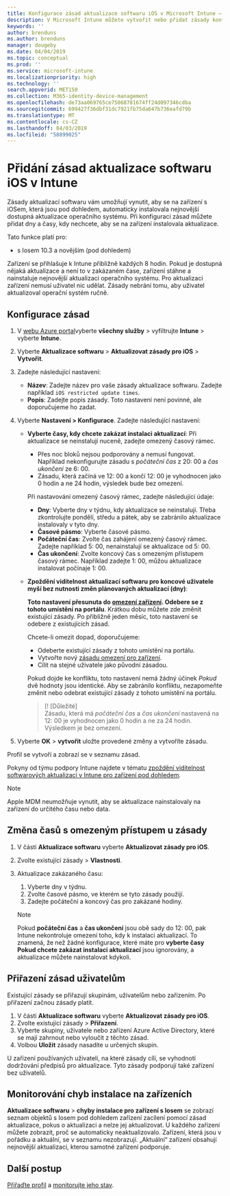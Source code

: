 ```yaml
---
title: Konfigurace zásad aktualizace softwaru iOS v Microsoft Intune – Azure | Microsoft Docs
description: V Microsoft Intune můžete vytvořit nebo přidat zásady konfigurace, které omezují, kdy se na zařízení s iOSem, která spravuje Intune nebo která jsou pod dohledem, mají automaticky instalovat aktualizace softwaru. Můžete zvolit datum a čas, kdy se aktualizace nemají instalovat. Můžete tyto zásady také přiřadit skupinám, uživatelům nebo zařízením a vyhledat případné chyby instalace.
keywords: ''
author: brenduns
ms.author: brenduns
manager: dougeby
ms.date: 04/04/2019
ms.topic: conceptual
ms.prod: ''
ms.service: microsoft-intune
ms.localizationpriority: high
ms.technology: ''
search.appverid: MET150
ms.collection: M365-identity-device-management
ms.openlocfilehash: de73aa069765ce75068781674ff24d097346cdba
ms.sourcegitcommit: 699427f36dbf31dc7921fb75da647b736eafd79b
ms.translationtype: MT
ms.contentlocale: cs-CZ
ms.lasthandoff: 04/03/2019
ms.locfileid: "58899025"
---
```

# <a name="add-ios-software-update-policies-in-intune"></a>Přidání zásad aktualizace softwaru iOS v Intune

Zásady aktualizací softwaru vám umožňují vynutit, aby se na zařízení s iOSem, která jsou pod dohledem, automaticky instalovala nejnovější dostupná aktualizace operačního systému. Při konfiguraci zásad můžete přidat dny a časy, kdy nechcete, aby se na zařízení instalovala aktualizace. 

Tato funkce platí pro:

- s Iosem 10.3 a novějším (pod dohledem)

Zařízení se přihlašuje k Intune přibližně každých 8 hodin. Pokud je dostupná nějaká aktualizace a není to v zakázaném čase, zařízení stáhne a nainstaluje nejnovější aktualizaci operačního systému. Pro aktualizaci zařízení nemusí uživatel nic udělat. Zásady nebrání tomu, aby uživatel aktualizoval operační systém ručně.

## <a name="configure-the-policy"></a>Konfigurace zásad

1. V [webu Azure portal](https://portal.azure.com)vyberte **všechny služby** > vyfiltrujte **Intune** > vyberte **Intune**.
2. Vyberte **Aktualizace softwaru** > **Aktualizovat zásady pro iOS** > **Vytvořit**.
3. Zadejte následující nastavení:

    - **Název**: Zadejte název pro vaše zásady aktualizace softwaru. Zadejte například `iOS restricted update times`.
    - **Popis**: Zadejte popis zásady. Toto nastavení není povinné, ale doporučujeme ho zadat.

4. Vyberte **Nastavení > Konfigurace**. Zadejte následující nastavení:

    - **Vyberte časy, kdy chcete zakázat instalaci aktualizací**: Při aktualizace se neinstalují nuceně, zadejte omezený časový rámec. 
      - Přes noc bloků nejsou podporovány a nemusí fungovat. Například nekonfigurujte zásadu s *počáteční čas* z 20: 00 a *čas ukončení* ze 6: 00.
      - Zásadu, která začíná ve 12: 00 a končí 12: 00 je vyhodnocen jako 0 hodin a ne 24 hodin, výsledek bude bez omezení.

      Při nastavování omezený časový rámec, zadejte následující údaje:

      - **Dny**: Vyberte dny v týdnu, kdy aktualizace se neinstalují. Třeba zkontrolujte pondělí, středu a pátek, aby se zabránilo aktualizace instalovaly v tyto dny.
      - **Časové pásmo**: Vyberte časové pásmo.
      - **Počáteční čas**: Zvolte čas zahájení omezený časový rámec. Zadejte například 5: 00, nenainstalují se aktualizace od 5: 00.
      - **Čas ukončení**: Zvolte koncový čas s omezeným přístupem časový rámec. Například zadejte 1: 00, můžou aktualizace instalovat počínaje 1: 00.

    - **Zpoždění viditelnost aktualizací softwaru pro koncové uživatele myší bez nutnosti změn plánovaných aktualizací (dny)**: 

      **Toto nastavení přesunuta do [omezení zařízení](device-restrictions-ios.md#general). Odebere se z tohoto umístění na portálu**. Krátkou dobu můžete zde změnit existující zásady. Po přibližně jeden měsíc, toto nastavení se odebere z existujících zásad.

      Chcete-li omezit dopad, doporučujeme:
        - Odeberte existující zásady z tohoto umístění na portálu.
        - Vytvořte nový [zásadu omezení pro zařízení](device-restrictions-ios.md#general).
        - Cílit na stejné uživatele jako původní zásadou.

      Pokud dojde ke konfliktu, toto nastavení nemá žádný účinek *Pokud* dvě hodnoty jsou identické. Aby se zabránilo konfliktu, nezapomeňte změnit nebo odebrat existující zásady z tohoto umístění na portálu.
      > [! [Důležité]  
      > Zásadu, která má *počáteční čas* a *čas ukončení* nastavená na 12: 00 je vyhodnocen jako 0 hodin a ne za 24 hodin. Výsledkem je bez omezení.  

5. Vyberte **OK** > **vytvořit** uložte provedené změny a vytvoříte zásadu.

Profil se vytvoří a zobrazí se v seznamu zásad.

Pokyny od týmu podpory Intune najdete v tématu [zpoždění viditelnost softwarových aktualizací v Intune pro zařízení pod dohledem](https://techcommunity.microsoft.com/t5/Intune-Customer-Success/Delaying-visibility-of-software-updates-in-Intune-for-supervised/ba-p/345753).

> [!NOTE]
> Apple MDM neumožňuje vynutit, aby se aktualizace nainstalovaly na zařízení do určitého času nebo data.

## <a name="change-the-restricted-times-for-the-policy"></a>Změna časů s omezeným přístupem u zásady

1. V části **Aktualizace softwaru** vyberte **Aktualizovat zásady pro iOS**.
2. Zvolte existující zásady > **Vlastnosti**.
3. Aktualizace zakázaného času:

    1. Vyberte dny v týdnu.
    2. Zvolte časové pásmo, ve kterém se tyto zásady použijí.
    3. Zadejte počáteční a koncový čas pro zakázané hodiny.

    > [!NOTE]
    > Pokud **počáteční čas** a **čas ukončení** jsou obě sady do 12: 00, pak Intune nekontroluje omezení toho, kdy k instalaci aktualizací. To znamená, že než žádné konfigurace, které máte pro **vyberte časy Pokud chcete zakázat instalaci aktualizací** jsou ignorovány, a aktualizace můžete nainstalovat kdykoli.  

## <a name="assign-the-policy-to-users"></a>Přiřazení zásad uživatelům

Existující zásady se přiřazují skupinám, uživatelům nebo zařízením. Po přiřazení začnou zásady platit.

1. V části **Aktualizace softwaru** vyberte **Aktualizovat zásady pro iOS**.
2. Zvolte existující zásady > **Přiřazení**. 
3. Vyberte skupiny, uživatele nebo zařízení Azure Active Directory, které se mají zahrnout nebo vyloučit z těchto zásad.
4. Volbou **Uložit** zásady nasadíte u určených skupin.

U zařízení používaných uživateli, na které zásady cílí, se vyhodnotí dodržování předpisů pro aktualizace. Tyto zásady podporují také zařízení bez uživatelů.

## <a name="monitor-device-installation-failures"></a>Monitorování chyb instalace na zařízeních
<!-- 1352223 -->
**Aktualizace softwaru** > **chyby instalace pro zařízení s Iosem** se zobrazí seznam objektů s Iosem pod dohledem zařízení zacílení pomocí zásad aktualizace, pokus o aktualizaci a nelze jej aktualizovat. U každého zařízení můžete zobrazit, proč se automaticky neaktualizovalo. Zařízení, která jsou v pořádku a aktuální, se v seznamu nezobrazují. „Aktuální“ zařízení obsahují nejnovější aktualizaci, kterou samotné zařízení podporuje.

## <a name="next-steps"></a>Další postup

[Přiřaďte profil](device-profile-assign.md) a [monitorujte jeho stav](device-profile-monitor.md).
